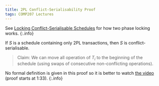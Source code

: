 ```yaml
---
title: 2PL Conflict-Serialisability Proof
tags: COMP207 Lectures
---
```

See [Locking Conflict-Serialisable Schedules]({{site.baseurl}}/comp207/lectures/2021/10/26/1.html#two-phase-locking-2pl) for how two phase locking works.
{:.info}

If $S$ is a schedule containing only 2PL transactions, then $S$ is conflict-serialisable.

> Claim: We can move all operation of $T_i$ to the beginning of the schedule (using swaps of consecutive non-conflicting operations).

No formal definition is given in this proof so it is better to watch [the video](https://liverpool.instructure.com/courses/46572/pages/2pl-ensures-conflict-serializability) (proof starts at 1:33).
{:.info}